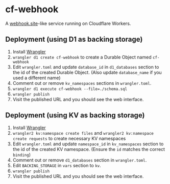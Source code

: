 # cf-webhook

A [webhook.site](https://webhook.site/)-like service running on Cloudflare Workers.

## Deployment (using D1 as backing storage)

1. Install [Wrangler](https://developers.cloudflare.com/workers/wrangler/install-and-update/)
2. `wrangler d1 create cf-webhook` to create a Durable Object named `cf-webhook`
3. Edit `wrangler.toml` and update `database_id` in `d1_databases` section to the id of the created Durable Object. (Also update `database_name` if you used a different name)
4. Comment out or remove `kv_namespaces` sections in `wrangler.toml`.
5. `wrangler d1 execute cf-webhook --file=./schema.sql`
6. `wrangler publish`
7. Visit the published URL and you should see the web interface.

## Deployment (using KV as backing storage)

1. Install [Wrangler](https://developers.cloudflare.com/workers/wrangler/install-and-update/)
2. `wrangler2 kv:namespace create files` and `wrangler2 kv:namespace create requests` to create necessary KV namespaces
3. Edit `wrangler.toml` and update `namespace_id` in `kv_namespaces` section to the id of the created KV namespace. (Ensure the `id` matches the correct `binding`)
4. Comment out or remove `d1_databases` section in `wrangler.toml`.
5. Edit `BACKING_STORAGE` in `vars` section to `kv`.
6. `wrangler publish`
7. Visit the published URL and you should see the web interface.
